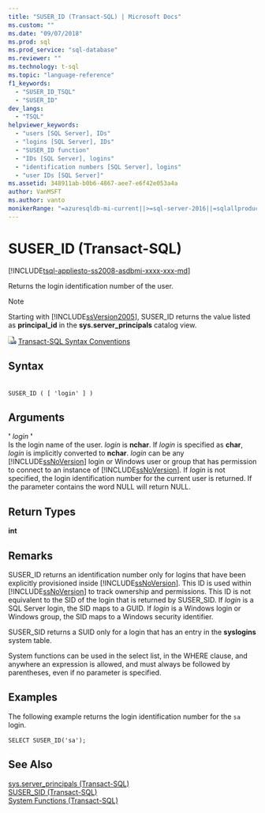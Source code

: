 ```yaml
---
title: "SUSER_ID (Transact-SQL) | Microsoft Docs"
ms.custom: ""
ms.date: "09/07/2018"
ms.prod: sql
ms.prod_service: "sql-database"
ms.reviewer: ""
ms.technology: t-sql
ms.topic: "language-reference"
f1_keywords: 
  - "SUSER_ID_TSQL"
  - "SUSER_ID"
dev_langs: 
  - "TSQL"
helpviewer_keywords: 
  - "users [SQL Server], IDs"
  - "logins [SQL Server], IDs"
  - "SUSER_ID function"
  - "IDs [SQL Server], logins"
  - "identification numbers [SQL Server], logins"
  - "user IDs [SQL Server]"
ms.assetid: 348911ab-b0b6-4867-aee7-e6f42e053a4a
author: VanMSFT
ms.author: vanto
monikerRange: "=azuresqldb-mi-current||>=sql-server-2016||=sqlallproducts-allversions||>=sql-server-linux-2017"
---
```

# SUSER_ID (Transact-SQL)
[!INCLUDE[tsql-appliesto-ss2008-asdbmi-xxxx-xxx-md](../../includes/tsql-appliesto-ss2008-asdbmi-xxxx-xxx-md.md)]

  Returns the login identification number of the user.  
  
> [!NOTE]  
>  Starting with [!INCLUDE[ssVersion2005](../../includes/ssversion2005-md.md)], SUSER_ID returns the value listed as **principal_id** in the **sys.server_principals** catalog view.  
  
 ![Topic link icon](../../database-engine/configure-windows/media/topic-link.gif "Topic link icon") [Transact-SQL Syntax Conventions](../../t-sql/language-elements/transact-sql-syntax-conventions-transact-sql.md)  
  
## Syntax  
  
```  
  
SUSER_ID ( [ 'login' ] )   
```  
  
## Arguments  
 **'** *login* **'**  
 Is the login name of the user. *login* is **nchar**. If *login* is specified as **char**, *login* is implicitly converted to **nchar**. *login* can be any [!INCLUDE[ssNoVersion](../../includes/ssnoversion-md.md)] login or Windows user or group that has permission to connect to an instance of [!INCLUDE[ssNoVersion](../../includes/ssnoversion-md.md)]. If *login* is not specified, the login identification number for the current user is returned. If the parameter contains the word NULL will return NULL.  
  
## Return Types  
 **int**  
  
## Remarks  
 SUSER_ID returns an identification number only for logins that have been explicitly provisioned inside [!INCLUDE[ssNoVersion](../../includes/ssnoversion-md.md)]. This ID is used within [!INCLUDE[ssNoVersion](../../includes/ssnoversion-md.md)] to track ownership and permissions. This ID is not equivalent to the SID of the login that is returned by SUSER_SID. If *login* is a SQL Server login, the SID maps to a GUID. If *login* is a Windows login or Windows group, the SID maps to a Windows security identifier.  
  
 SUSER_SID returns a SUID only for a login that has an entry in the **syslogins** system table.  
  
 System functions can be used in the select list, in the WHERE clause, and anywhere an expression is allowed, and must always be followed by parentheses, even if no parameter is specified.  
  
## Examples  
 The following example returns the login identification number for the `sa` login.  
  
```  
SELECT SUSER_ID('sa');  
```  
  
## See Also  
 [sys.server_principals &#40;Transact-SQL&#41;](../../relational-databases/system-catalog-views/sys-server-principals-transact-sql.md)   
 [SUSER_SID &#40;Transact-SQL&#41;](../../t-sql/functions/suser-sid-transact-sql.md)   
 [System Functions &#40;Transact-SQL&#41;](../../relational-databases/system-functions/system-functions-category-transact-sql.md)  
  
  
